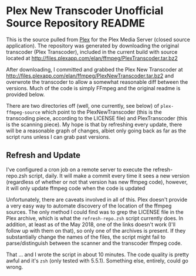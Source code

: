 Plex New Transcoder Unofficial Source Repository README
=======================================================

This is the source pulled from [Plex](http://www.plex.tv/) for the Plex Media Server (closed
source application).  The repository was generated by downloading the original transcoder
(Plex Transcoder), included in the current build with source located at http://files.plexapp.com/elan/ffmpeg/PlexTranscoder.tar.bz2

After downloading, I committed and grabbed the Plex New Transcoder at http://files.plexapp.com/elan/ffmpeg/PlexNewTranscoder.tar.bz2
and overwrote the transcoder to allow a somewhat reasonable diff between the versions. Much of the code is simply FFmpeg and the
original readme is provided below.

There are two directories off (well, one currently, see below) of `plex-ffmpeg-source` which point to the PlexNewTranscoder (this
is the transcoding piece, according to the LICENSE file) and PlexTranscoder (this is the scanning piece).  My hope is that
by refreshing every update, there will be a reasonable graph of changes, albiet only going back as far as the script runs unless
I can grab past versions.

Refresh and Update
------------------

I've configured a cron job on a remote server to execute the refresh-repo.zsh script, daily.  It will make a commit every time it
sees a new version (regardless of whether or not that version has new ffmpeg code), however, it will only update ffmpeg code when
the code is updated

Unfortunately, there are caveats involved in all of this.  Plex doesn't provide a very easy way to automate discovery of the 
location of the ffmpeg sources.  The only method I could find was to grep the LICENSE file in the Plex archive, which is what the
`refresh-repo.zsh` script currently does.  In addition, at least as of the May 2018, one of the links doesn't work (I'll follow
up with them on that), so only one of the archives is present.  If they substantially change the names of the files, the script
might fail to parse/distinguish between the scanner and the transcoder ffmpeg code.

That ... and I wrote the script in about 10 minutes.  The code quality is pretty awful and it's `zsh` (only tested with 5.5.1).
Something else, entirely, could go wrong.
